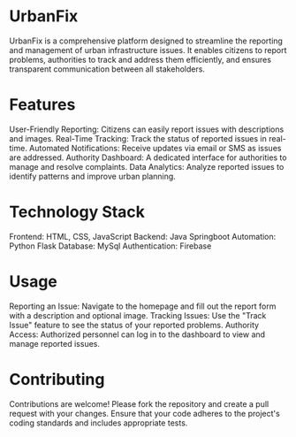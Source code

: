 # UrbanFix
UrbanFix is a comprehensive platform designed to streamline the reporting and management of urban infrastructure issues. It enables citizens to report problems, authorities to track and address them efficiently, and ensures transparent communication between all stakeholders.

# Features
User-Friendly Reporting: Citizens can easily report issues with descriptions and images.
Real-Time Tracking: Track the status of reported issues in real-time.
Automated Notifications: Receive updates via email or SMS as issues are addressed.
Authority Dashboard: A dedicated interface for authorities to manage and resolve complaints.
Data Analytics: Analyze reported issues to identify patterns and improve urban planning.

# Technology Stack
Frontend: HTML, CSS, JavaScript
Backend: Java Springboot
Automation: Python Flask
Database: MySql
Authentication: Firebase

# Usage
Reporting an Issue: Navigate to the homepage and fill out the report form with a description and optional image.
Tracking Issues: Use the "Track Issue" feature to see the status of your reported problems.
Authority Access: Authorized personnel can log in to the dashboard to view and manage reported issues.

# Contributing
Contributions are welcome! Please fork the repository and create a pull request with your changes. Ensure that your code adheres to the project's coding standards and includes appropriate tests.
